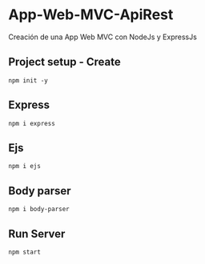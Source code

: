 # App-Web-MVC-ApiRest
Creación de una App Web MVC con NodeJs y ExpressJs

## Project setup - Create
```
npm init -y
```

## Express
```
npm i express
```

## Ejs
```
npm i ejs
```

## Body parser
```
npm i body-parser
```

## Run Server
```
npm start
```
